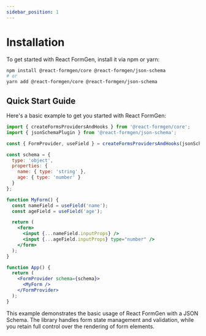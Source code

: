 ```yaml
---
sidebar_position: 1
---
```


# Installation

To get started with React FormGen, install it via npm or yarn:

```bash
npm install @react-formgen/core @react-formgen/json-schema
# or
yarn add @react-formgen/core @react-formgen/json-schema
```

## Quick Start Guide

Here's a basic example to get you started with React FormGen:

```jsx
import { createFormsProvidersAndHooks } from '@react-formgen/core';
import { jsonSchemaPlugin } from '@react-formgen/json-schema';

const { FormProvider, useField } = createFormsProvidersAndHooks(jsonSchemaPlugin);

const schema = {
  type: 'object',
  properties: {
    name: { type: 'string' },
    age: { type: 'number' }
  }
};

function MyForm() {
  const nameField = useField('name');
  const ageField = useField('age');

  return (
    <form>
      <input {...nameField.inputProps} />
      <input {...ageField.inputProps} type="number" />
    </form>
  );
}

function App() {
  return (
    <FormProvider schema={schema}>
      <MyForm />
    </FormProvider>
  );
}
```

This example demonstrates the basic usage of React FormGen with a JSON Schema. The library handles form state management and validation, while you retain full control over the rendering of form elements.
